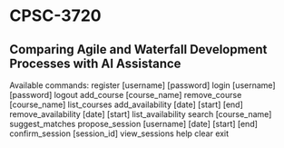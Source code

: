 # CPSC-3720


Comparing Agile and Waterfall Development Processes with AI Assistance
---

Available commands:
register [username] [password]
login [username] [password]
logout
add_course [course_name]
remove_course [course_name]
list_courses
add_availability [date] [start] [end]
remove_availability [date] [start]
list_availability
search [course_name]
suggest_matches
propose_session [username] [date] [start] [end]
confirm_session [session_id]
view_sessions
help
clear
exit
